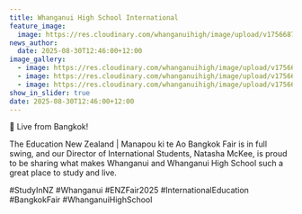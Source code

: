 ```yaml
---
title: Whanganui High School International
feature_image:
  image: https://res.cloudinary.com/whanganuihigh/image/upload/v1756687498/News/natint0.jpg
news_author:
  date: 2025-08-30T12:46:00+12:00
image_gallery:
  - image: https://res.cloudinary.com/whanganuihigh/image/upload/v1756687498/News/natint2.jpg
  - image: https://res.cloudinary.com/whanganuihigh/image/upload/v1756687498/News/natint.jpg
  - image: https://res.cloudinary.com/whanganuihigh/image/upload/v1756687498/News/natint1.jpg
show_in_slider: true
date: 2025-08-30T12:46:00+12:00
---
```

📍 Live from Bangkok!

The Education New Zealand | Manapou ki te Ao Bangkok Fair is in full swing, and our Director of International Students, Natasha McKee, is proud to be sharing what makes Whanganui and Whanganui High School such a great place to study and live. 

\#StudyInNZ #Whanganui #ENZFair2025 #InternationalEducation #BangkokFair #WhanganuiHighSchool
